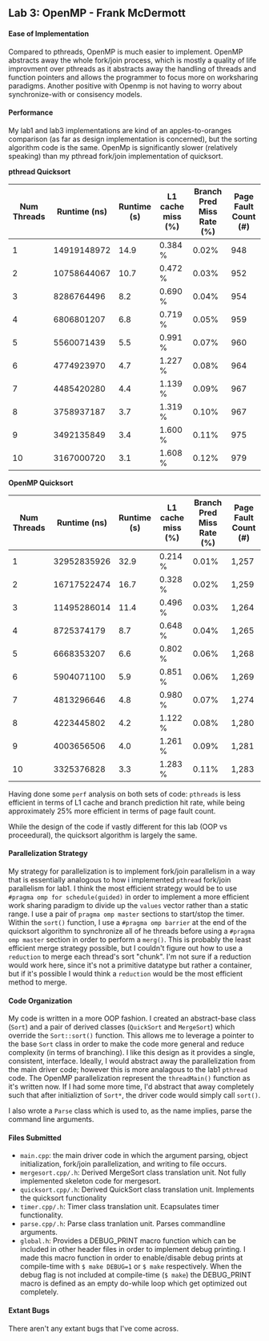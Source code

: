 ## Lab 3: OpenMP - Frank McDermott ##

#### Ease of Implementation ####
Compared to pthreads, OpenMP is much easier to implement. OpenMP abstracts away the whole fork/join process, which is mostly a quality of life improvment over pthreads as it abstracts away the handling of threads and function pointers and allows the programmer to focus more on worksharing paradigms. Another positive with Openmp is not having to worry about synchronize-with or consisency models.

#### Performance ####
My lab1 and lab3 implementations are kind of an apples-to-oranges comparison (as far as design implementation is concerned), but the sorting algorithm code is the same. OpenMp is significantly slower (relatively speaking) than my pthread fork/join implementation of quicksort.

**pthread Quicksort**

| Num Threads   | Runtime (ns)  |   Runtime (s)     | L1 cache miss (%)| Branch Pred Miss Rate (%)| Page Fault Count (#)|
|---------------|---------------|-------------------|------------------|--------------------------|---------------------|
| 1             |   14919148972 |       14.9        |       0.384 %    |        0.02%             |         948         |
| 2             |   10758644067 |       10.7        |       0.472 %    |        0.03%             |         952         |
| 3             |   8286764496  |       8.2         |       0.690 %    |        0.04%             |         954         |
| 4             |   6806801207  |       6.8         |       0.719 %    |        0.05%             |         959         |
| 5             |   5560071439  |       5.5         |       0.991 %    |        0.07%             |         960         |
| 6             |   4774923970  |       4.7         |       1.227 %    |        0.08%             |         964         |
| 7             |   4485420280  |       4.4         |       1.139 %    |        0.09%             |         967         |
| 8             |   3758937187  |       3.7         |       1.319 %    |        0.10%             |         967         |
| 9             |   3492135849  |       3.4         |       1.600 %    |        0.11%             |         975         |
| 10            |   3167000720  |       3.1         |       1.608 %    |        0.12%             |         979         |




**OpenMP Quicksort**

| Num Threads   | Runtime (ns)  |   Runtime (s)     | L1 cache miss (%)| Branch Pred Miss Rate (%)| Page Fault Count (#)|
|---------------|-------------- |-------------------|------------------|--------------------------|---------------------|
| 1             |   32952835926 |       32.9        |       0.214 %    |        0.01%             |         1,257       |
| 2             |   16717522474 |       16.7        |       0.328 %    |        0.02%             |         1,259       |
| 3             |   11495286014 |       11.4        |       0.496 %    |        0.03%             |         1,264       |
| 4             |   8725374179  |       8.7         |       0.648 %    |        0.04%             |         1,265       |
| 5             |   6668353207  |       6.6         |       0.802 %    |        0.06%             |         1,268       |
| 6             |   5904071100  |       5.9         |       0.851 %    |        0.06%             |         1,269       |
| 7             |   4813296646  |       4.8         |       0.980 %    |        0.07%             |         1,274       |
| 8             |   4223445802  |       4.2         |       1.122 %    |        0.08%             |         1,280       |
| 9             |   4003656506  |       4.0         |       1.261 %    |        0.09%             |         1,281       |
| 10            |   3325376828  |       3.3         |       1.283 %    |        0.11%             |         1,283       |


Having done some `perf` analysis on both sets of code:
`pthreads` is less efficient in terms of L1 cache and branch prediction hit rate, while being approximately 25% more efficient in terms of page fault count.

While the design of the code if vastly different for this lab (OOP vs proceedural), the quicksort algorithm is largely the same.


#### Parallelization Strategy ####
My strategy for parallelization is to implement fork/join parallelism in a way that is essentially analogous to how i implemented `pthread` fork/join parallelism for lab1. I think the most efficient strategy would be to use `#pragma omp for schedule(guided)` in order to implement a more efficient work sharing paradigm to divide up the `values` vector rather than a static range. I use a pair of `pragma omp master` sections to start/stop the timer. Within the `sort()` function, I use a `#pragma omp barrier` at the end of the quicksort algorithm to synchronize all of he threads before using a `#pragma omp master` section in order to perform a `merg()`. This is probably the least efficient merge strategy possible, but I couldn't figure out how to use a `reduction` to merge each thread's sort "chunk". I'm not sure if a reduction would work here, since it's not a primitive datatype but rather a container, but if it's possible I would think a `reduction` would be the most efficient method to merge.


#### Code Organization #####
My code is written in a more OOP fashion. I created an abstract-base class (`Sort`) and a pair of derived classes (`QuickSort` and `MergeSort`) which override the `Sort::sort()` function. This allows me to leverage a pointer to the base `Sort` class in order to make the code more general and reduce complexity (in terms of branching). I like this design as it provides a single, consistent, interface. Ideally, I would abstract away the parallelization from the main driver code; however this is more analagous to the lab1 `pthread` code. The OpenMP parallelization represent the `threadMain()` function as it's written now. If I had some more time, I'd abstract that away completely such that after initializtion of `Sort*`, the driver code would simply call `sort()`.

I also wrote a `Parse` class which is used to, as the name implies, parse the command line arguments.

#### Files Submitted ####
- `main.cpp`: the main driver code in which the argument parsing, object initialization, fork/join parallelization, and writing to file occurs.
- `mergesort.cpp/.h`: Derived MergeSort class translation unit. Not fully implemented skeleton code for mergesort.
- `quicksort.cpp/.h`: Derived QuickSort class translation unit. Implements the quicksort functionality
- `timer.cpp/.h`: Timer class translation unit. Ecapsulates timer functionality.
- `parse.cpp/.h`: Parse class tranlation unit. Parses commandline arguments.
- `global.h`: Provides a DEBUG_PRINT macro function which can be included in other header files in order to implement debug printing. I made this macro function in order to enable/disable debug prints at compile-time with `$ make DEBUG=1` or `$ make` respectively. When the debug flag is not included at compile-time (`$ make`) the DEBUG_PRINT macro is defined as an empty do-while loop which get optimized out completely.


#### Extant Bugs ####
There aren't any extant bugs that I've come across.